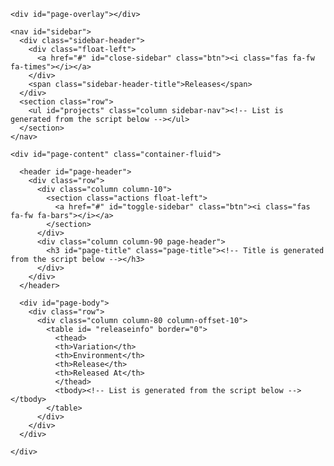 <html>
<head>
  <script type="text/javascript" src="https://cdnjs.cloudflare.com/ajax/libs/jquery/3.4.0/jquery.min.js"> </script>
  <link rel="stylesheet" href="//cdnjs.cloudflare.com/ajax/libs/milligram/1.3.0/milligram.css">
  <link rel="stylesheet" href="https://cdnjs.cloudflare.com/ajax/libs/modern-normalize/0.5.0/modern-normalize.min.css">
  <link rel="stylesheet" href="https://cdnjs.cloudflare.com/ajax/libs/font-awesome/5.8.1/css/all.min.css">
  <link rel="stylesheet" href="./style.css">

  <title>Release Tracker</title>
</head>

<body>
  <div id="page-container" class="sidebar-open">

    <div id="page-overlay"></div>

    <nav id="sidebar">
      <div class="sidebar-header">
        <div class="float-left">
          <a href="#" id="close-sidebar" class="btn"><i class="fas fa-fw fa-times"></i></a>
        </div>
        <span class="sidebar-header-title">Releases</span>
      </div>
      <section class="row">
        <ul id="projects" class="column sidebar-nav"><!-- List is generated from the script below --></ul>
      </section>
    </nav>

    <div id="page-content" class="container-fluid">

      <header id="page-header">
        <div class="row">
          <div class="column column-10">
            <section class="actions float-left">
              <a href="#" id="toggle-sidebar" class="btn"><i class="fas fa-fw fa-bars"></i></a>
            </section>
          </div>
          <div class="column column-90 page-header">
            <h3 id="page-title" class="page-title"><!-- Title is generated from the script below --></h3>
          </div>
        </div>
      </header>

      <div id="page-body">
        <div class="row">
          <div class="column column-80 column-offset-10">
            <table id= "releaseinfo" border="0">
              <thead>
              <th>Variation</th>
              <th>Environment</th>
              <th>Release</th>
              <th>Released At</th>
              </thead>
              <tbody><!-- List is generated from the script below --></tbody>
            </table>
          </div>
        </div>
      </div>

    </div>

  </div>

  <script type="text/javascript" src="./script.js"> </script>

  <script>
    (async () => {
      const response = await fetch('https://api.github.com/repos/spraoi/release-tracker/contents/release-info/', {
        headers: {
          'Authorization': 'token <token>'
        }
      });
      const capitalize = name => {
        return name.charAt(0).toUpperCase() + name.slice(1);
      };
      const data = await response.json();
      let fileNames = [];
      let titleNames = [];
      let htmlString = '';
      for (let file of data) {
        const name = file.name.split('.')[0];
        fileNames.push(name);
        const splitArray = name.split('-').map(name => capitalize(name));
        const splitLen = splitArray.length;
        let displayName = '';
        splitArray.forEach((name, index) => {
          if (index === splitLen - 1)
            displayName += name;
          else
            displayName = name + ' ';
        });
        htmlString += `<li><div id="${name}" class="hover-black">${displayName}</div></li>`;
        titleNames.push(displayName);
      }
      document.getElementById('projects').innerHTML = htmlString;
      // console.log(fileNames);

      document.getElementById('projects').onclick = event => {
        const name = event.target.id;
        $(`#${name}`).addClass('nav-selected').removeClass('hover-black');
        fileNames.filter(n => n !== name).forEach(n => {
          $(`#${n}`).removeClass('nav-selected').addClass('hover-black');
        });
        $("#releaseinfo > tbody").empty();
        document.getElementById('page-title').innerHTML = titleNames[fileNames.findIndex(n => n === name)];
        $.getJSON('release-info/' + name + '.json', data => {
          $.each(data.releases, (i, f) => {
            const releaseName = f.release_name !== undefined ?
              `<a href="${f.release_notes_path}" target='_blank' class='a-hover-blue'>${f.release_name}</a>` : "-";
            const releasedAt = f.released_at !== undefined ? f.released_at : "-";
            let tblRow = "<tr>" + "<td>" + f.variation + "</td>" +
            "<td>" + f.env + "</td>" + "<td>" + releaseName + "</td>" +
            "<td>" + releasedAt + "</td>" + "</tr>";
            $(tblRow).appendTo("#releaseinfo tbody");
          });
        });
      };

      document.getElementById(fileNames[0]).click();
    })()
  </script>
</body>
</html>
